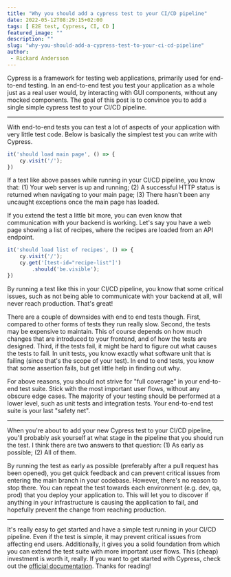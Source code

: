 ```yaml
---
title: "Why you should add a cypress test to your CI/CD pipeline"
date: 2022-05-12T08:29:15+02:00
tags: [ E2E test, Cypress, CI, CD ]
featured_image: ""
description: ""
slug: "why-you-should-add-a-cypress-test-to-your-ci-cd-pipeline"
author:
 - Rickard Andersson
---
```

Cypress is a framework for testing web applications, primarily used for end-to-end testing. In an end-to-end test you test your application as a whole just as a real user would, by interacting with GUI components, without any mocked components. The goal of this post is to convince you to add a single simple cypress test to your CI/CD pipeline.

---

With end-to-end tests you can test a lot of aspects of your application with very little test code. Below is basically the simplest test you can write with Cypress.

```javascript
it('should load main page', () => {
    cy.visit('/');
})
```

If a test like above passes while running in your CI/CD pipeline, you know that: (1) Your web server is up and running; (2) A successful HTTP status is returned when navigating to your main page; (3) There hasn't been any uncaught exceptions once the main page has loaded.

If you extend the test a little bit more, you can even know that communication with your backend is working. Let's say you have a web page showing a list of recipes, where the recipes are loaded from an API endpoint.

```javascript
it('should load list of recipes', () => {
    cy.visit('/');
    cy.get('[test-id="recipe-list"]')
        .should('be.visible');
})
```

By running a test like this in your CI/CD pipeline, you know that some critical issues, such as not being able to communicate with your backend at all, will never reach production. That's great!

There are a couple of downsides with end to end tests though. First, compared to other forms of tests they run really slow. Second, the tests may be expensive to maintain. This of course depends on how much changes that are introduced to your frontend, and of how the tests are designed. Third, if the tests fail, it might be hard to figure out what causes the tests to fail. In unit tests, you know exactly what software unit that is failing (since that's the scope of your test). In end to end tests, you know that some assertion fails, but get little help in finding out why.

For above reasons, you should not strive for "full coverage" in your end-to-end test suite. Stick with the most important user flows, without any obscure edge cases. The majority of your testing should be performed at a lower level, such as unit tests and integration tests. Your end-to-end test suite is your last "safety net".

---

When you're about to add your new Cypress test to your CI/CD pipeline, you'll probably ask yourself at what stage in the pipeline that you should run the test. I think there are two answers to that question: (1) As early as possible; (2) All of them.

By running the test as early as possible (preferably after a pull request has been opened), you get quick feedback and can prevent critical issues from entering the main branch in your codebase. However, there's no reason to stop there. You can repeat the test towards each environment (e.g. dev, qa, prod) that you deploy your application to. This will let you to discover if anything in your infrastructure is causing the application to fail, and hopefully prevent the change from reaching production.

---

It's really easy to get started and have a simple test running in your CI/CD pipeline. Even if the test is simple, it may prevent critical issues from affecting end users. Additionally, it gives you a solid foundation from which you can extend the test suite with more important user flows. This (cheap) investment is worth it, really. If you want to get started with Cypress, check out the [official documentation](https://docs.cypress.io/guides/getting-started/installing-cypress). Thanks for reading!
